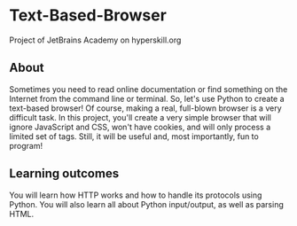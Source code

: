 # Text-Based-Browser
Project of JetBrains Academy on hyperskill.org


## About
Sometimes you need to read online documentation or find something on the Internet from the command line or terminal. So, let's use Python to create a text-based browser! Of course, making a real, full-blown browser is a very difficult task. In this project, you'll create a very simple browser that will ignore JavaScript and CSS, won't have cookies, and will only process a limited set of tags. Still, it will be useful and, most importantly, fun to program!

## Learning outcomes
You will learn how HTTP works and how to handle its protocols using Python. You will also learn all about Python input/output, as well as parsing HTML.
